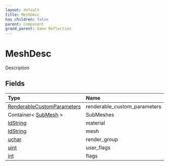 ```yaml
---
layout: default
title: MeshDesc
has_children: false
parent: Component
grand_parent: Game Reflection
---
```

# MeshDesc
Description 

## Fields

| Type | Name |
|:----------|:--------------|
| [RenderableCustomParameters](/riftbreaker-wiki/docs/game-reflection/components/renderable_custom_parameters/) | renderable_custom_parameters |
| Container< [SubMesh](/riftbreaker-wiki/docs/game-reflection/classes/sub_mesh/) > | SubMeshes |
| [IdString](/riftbreaker-wiki/docs/game-reflection/components/id_string/) | material |
| [IdString](/riftbreaker-wiki/docs/game-reflection/components/id_string/) | mesh |
| [uchar](/riftbreaker-wiki/docs/game-reflection/enums/uchar/) | render_group |
| [uint](/riftbreaker-wiki/docs/game-reflection/components/uint/) | user_flags |
| [int](/riftbreaker-wiki/docs/game-reflection/enums/int/) | flags |


